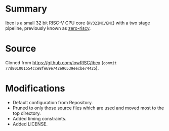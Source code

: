 # Summary

Ibex is a small 32 bit RISC-V CPU core (`RV32IMC/EMC`) with a two stage
pipeline, previously known as [zero-riscy](https://www.lowrisc.org).

# Source

Cloned from https://github.com/lowRISC/ibex (`commit 77d801001554cce8fe69e742e96539eecbe74425`).

# Modifications

- Default configuration from Repository.
- Pruned to only those source files which are used and moved most to the top directory. 
- Added timing constraints.
- Added LICENSE.
